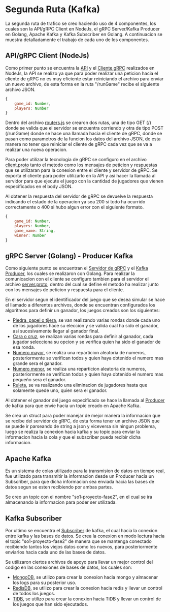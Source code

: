 # Segunda Ruta (Kafka)
La segunda ruta de trafico se creo haciendo uso de 4 componentes, los cuales son la API/gRPC Client en NodeJs, el gRPC Server/Kafka Producer en Golang, Apache Kafka y Kafka Subscriber en Golang. A continuacion se muestra detalladamente el trabajo de cada uno de los componentes.

## API/gRPC Client (NodeJs)
Como primer punto se encuentra la [API](./grpc-client/src/index.js) y el [Cliente gRPC](./grpc-client/src/helpers/client-grpc.js) realizados en NodeJs, la API se realizo ya que para poder realizar una peticion hacia el cliente de gRPC no es muy eficiente estar reiniciando el archivo para enviar un nuevo archivo, de esta forma en la ruta "/runGame" recibe el siguiente archivo JSON.

```js
{
    game_id: Number,
    players: Number
}
```

Dentro del archivo [routers.js](./grpc-client/src/routes/client.js) se crearon dos rutas, una de tipo GET (/) donde se valida que el servidor se encuentra corriendo y otra de tipo POST (/runGame) donde se hace una llamada hacia el cliente de gRPC, donde se pasan como parametros de la funcion los datos del archivo JSON, de esta manera no tener que reiniciar el cliente de gRPC cada vez que se va a realizar una nueva operacion.

Para poder utilizar la tecnologia de gRPC se configuro en el archivo [client.proto](./grpc-client/src/helpers/protos/client.proto) tanto el metodo como los mensajes de peticion y respuestas que se utilizaran para la conexion entre el cliente y servidor de gRPC. Se exporta el cliente para poder utilizarlo en la API y asi hacer la llamada al servidor para que ejecute el juego con la cantidad de jugadores que vienen especificados en el body JSON.

Al obtener la respuesta del servidor de gRPC se devuelve la respuesta indicando el estado de la operacion ya sea 200 si todo ha ocurrido correctamente o 400 si hubo algun error con el siguiente formato.

```js
{
    game_id: Number,
    players: Number,
    game_name: String,
    winner: Number
}
```

## gRPC Server (Golang) - Producer Kafka
Como siguiente punto se encuentran el [Servidor de gRPC](./grpc-server/main.go) y el [Kafka Producer](./grpc-server/Kafkaprod/producer.go), los cuales se realizaron con Golang. Para realizar la comunicacion con el cliente se configuro tambien para el servidor el archivo [server.proto](./grpc-server/protos/server.proto), dentro del cual se define el metodo ha realizar junto con los mensajes de peticion y respuesta para el cliente. 

En el servidor segun el identificador del juego que se desea simular se hace el llamado a diferentes archivos, donde se encuentran configurados los algoritmos para definir un ganador, los juegos creados son los siguientes:
- [Piedra, papel o tijera](./grpc-server/Games/Game1/game1.go), se van realizando varias rondas donde cada uno de los jugadores hace su eleccion y se valida cual ha sido el ganador, asi sucesivamente llegar al ganador final.
- [Cara o cruz](./grpc-server/Games/Game2/game2.go), se realizan varias rondas para definir al ganador, cada jugador selecciona su opcion y se verifica quien ha sido el ganador de esa ronda.
- [Numero mayor](./grpc-server/Games/Game3/game3.go), se realiza una reparticion aleatoria de numeros, posteriormente se verifican todos y quien haya obtenido el numero mas grande sera el ganador.
- [Numero menor](./grpc-server/Games/Game4/game4.go), se realiza una reparticion aleatoria de numeros, posteriormente se verifican todos y quien haya obtenido el numero mas pequeño sera el ganador.
- [Ruleta](./grpc-server/Games/Game5/game5.go), se va realizando una eliminacion de jugadores hasta que solamente quede uno, quien sera el ganador.

Al obtener el ganador del juego especificado se hace la llamada al [Producer](./grpc-server/Kafkaprod/producer.go) de kafka para que envie hacia un topic creado en Apache Kafka.

Se crea un struct para poder manejar de mejor manera la informacion que se recibe del servidor de gRPC, de esta forma tener un archivo JSON que se puede ir parseando de string a json y viceversa sin ningun problema, luego se realiza la conexion hacia kafka y su topic para enviar la informacion hacia la cola y que el subscriber pueda recibir dicha informacion.

## Apache Kafka
Es un sistema de colas utilizado para la transmision de datos en tiempo real, fue utilizado para transmitir la informacion desde un Producer hacia un Subscriber, para que dicha informacion sea enviada hacia las bases de datos segun se esten recibiendo por ambas partes.

Se creo un topic con el nombre "so1-proyecto-fase2", en el cual se ira almacenando la informacion para poder ser utilizada.

## Kafka Subscriber
Por ultimo se encuentra el [Subscriber](./kafka-subscriber/main.go) de kafka, el cual hacia la conexion entre kafka y las bases de datos. Se crea la conexion en modo lectura hacia el topic "so1-proyecto-fase2" de manera que se mantenga conectado recibiendo tantos los viejos datos como los nuevos, para posteriormente enviarlos hacia cada uno de las bases de datos.

Se utilizaron ciertos archivos de apoyo para llevar un mejor control del codigo en las conexiones de bases de datos, los cuales son:
- [MongoDB](./kafka-subscriber/Mongo/saveLogs.go), se utilizo para crear la conexion hacia mongo y almacenar los logs para su posterior uso.
- [RedisDB](./kafka-subscriber/Redis/saveRedis.go), se utilizo para crear la conexion hacia redis y llevar un control de todos los juegos.
- [TiDB](./kafka-subscriber/TiDB/savetiDB.go), se utilizo para crear la conexion hacia TiDB y llevar un control de los juegos que han sido ejecutados.